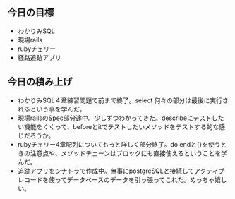## 今日の目標
- わかりみSQL
- 現場rails
- rubyチェリー
- 経路追跡アプリ

## 今日の積み上げ
- わかりみSQL４章練習問題て前まで終了。select 何々の部分は最後に実行されるという事を学んだ。
- 現場railsのSpec部分途中。少しずつわかってきた。describeにテストしたい機能をくくって、beforeとitでテストしたいメソッドをテストする的な感じだろうか。
- rubyチェリー4章配列についてもっと詳しく部分終了。do endと{}を使うときの注意点や、メソッドチェーンはブロックにも直接使えるということを学んだ。
- 追跡アプリをシナトラで作成中。無事にpostgreSQLと接続してアクティブレコードを使ってデータベースのデータを引っ張ってこれた。めっちゃ嬉しい。